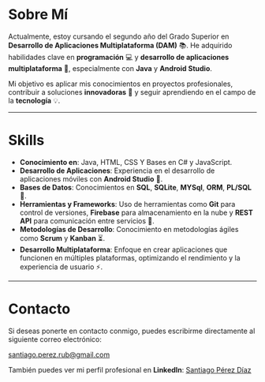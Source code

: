 # Sobre Mí

Actualmente, estoy cursando el segundo año del Grado Superior en **Desarrollo de Aplicaciones Multiplataforma (DAM)** 📚. He adquirido habilidades clave en **programación** 💻 y **desarrollo de aplicaciones multiplataforma** 📱, especialmente con **Java** y **Android Studio**.

Mi objetivo es aplicar mis conocimientos en proyectos profesionales, contribuir a soluciones **innovadoras** 🚀 y seguir aprendiendo en el campo de la **tecnología** 💡.

---

# Skills

- **Conocimiento en**: Java, HTML, CSS Y Bases en C# y JavaScript.
- **Desarrollo de Aplicaciones**: Experiencia en el desarrollo de aplicaciones móviles con **Android Studio** 📱.
- **Bases de Datos**: Conocimientos en **SQL**, **SQLite**, **MYSql**, **ORM**, **PL/SQL** 💾.
- **Herramientas y Frameworks**: Uso de herramientas como **Git** para control de versiones, **Firebase** para almacenamiento en la nube y **REST API** para comunicación entre servicios 🔧.
- **Metodologías de Desarrollo**: Conocimiento en metodologías ágiles como **Scrum** y **Kanban** ⏳.
- **Desarrollo Multiplataforma**: Enfoque en crear aplicaciones que funcionen en múltiples plataformas, optimizando el rendimiento y la experiencia de usuario ⚡.

---

# Contacto

Si deseas ponerte en contacto conmigo, puedes escribirme directamente al siguiente correo electrónico:

[santiago.perez.rub@gmail.com](mailto:santiago.perez.rub@gmail.com)

También puedes ver mi perfil profesional en **LinkedIn**: [Santiago Pérez Díaz](https://www.linkedin.com/in/santiago-p%C3%A9rez-d%C3%ADaz-rub%C3%ADn-730b52277/)
